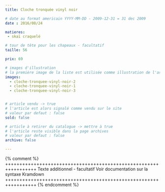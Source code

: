```yaml
---
title: Cloche tronquée vinyl noir

# date au format americain YYYY-MM-DD - 2009-12-31 = 31 dec 2009
date : 2016/08/24

matieres:
 - skaï craquelé

# tour de tête pour les chapeaux - facultatif
taille: 56

prix: 69

# images d'illustration
# la première image de la liste est utilisée comme illustration de l'article dans les pages de listing.
images:
  - cloche-tronquee-vinyl-noir-2
  - cloche-tronquee-vinyl-noir-1
  - cloche-tronquee-vinyl-noir-3


# article vendu -> true
# l'article est alors signalé comme vendu sur le site
# valeur par defaut : false
sold: false

# article à retirer du catalogue -> mettre à true
# l'article reste visible dans la page archives
# valeur par defaut : false
archive: false

---
```

{% comment %} +++++++++++++++++++++++++++++++++++++++++++++++++++++++++++++++++
              Texte additionnel - facultatif
              Voir documentation sur la syntaxe Kramdown
+++++++++++++++++++++++++++++++++++++++++++++++++++++++++++++++++ {% endcomment %}
